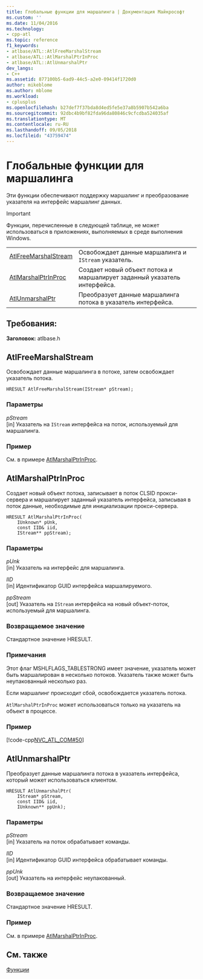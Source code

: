 ```yaml
---
title: Глобальные функции для маршалинга | Документация Майкрософт
ms.custom: ''
ms.date: 11/04/2016
ms.technology:
- cpp-atl
ms.topic: reference
f1_keywords:
- atlbase/ATL::AtlFreeMarshalStream
- atlbase/ATL::AtlMarshalPtrInProc
- atlbase/ATL::AtlUnmarshalPtr
dev_langs:
- C++
ms.assetid: 877100b5-6ad9-44c5-a2e0-09414f1720d0
author: mikeblome
ms.author: mblome
ms.workload:
- cplusplus
ms.openlocfilehash: b27def7f37bda8d4ed5fe5e37a8b5907b542a6ba
ms.sourcegitcommit: 92dbc4b9bf82fda96da80846c9cfcdba524035af
ms.translationtype: MT
ms.contentlocale: ru-RU
ms.lasthandoff: 09/05/2018
ms.locfileid: "43759474"
---
```

# <a name="marshaling-global-functions"></a>Глобальные функции для маршалинга

Эти функции обеспечивают поддержку маршалинг и преобразование указателя на интерфейс маршалинг данных.

> [!IMPORTANT]
>  Функции, перечисленные в следующей таблице, не может использоваться в приложениях, выполняемых в среде выполнения Windows.

|||
|-|-|
|[AtlFreeMarshalStream](#atlfreemarshalstream)|Освобождает данные маршалинга и `IStream` указатель.|
|[AtlMarshalPtrInProc](#atlmarshalptrinproc)|Создает новый объект потока и маршалирует заданный указатель интерфейса.|
|[AtlUnmarshalPtr](#atlunmarshalptr)|Преобразует данные маршалинга потока в указатель интерфейса.|  

## <a name="requirements"></a>Требования:

**Заголовок:** atlbase.h

##  <a name="atlfreemarshalstream"></a>  AtlFreeMarshalStream

Освобождает данные маршалинга в потоке, затем освобождает указатель потока.  

```
HRESULT AtlFreeMarshalStream(IStream* pStream);
```

### <a name="parameters"></a>Параметры

*pStream*  
[in] Указатель на `IStream` интерфейса на поток, используемый для маршалинга.

### <a name="example"></a>Пример

См. в примере [AtlMarshalPtrInProc](#atlmarshalptrinproc).

##  <a name="atlmarshalptrinproc"></a>  AtlMarshalPtrInProc

Создает новый объект потока, записывает в поток CLSID прокси-сервера и маршалирует заданный указатель интерфейса, записывая в поток данные, необходимые для инициализации прокси-сервера.

```
HRESULT AtlMarshalPtrInProc(
    IUnknown* pUnk,
    const IID& iid,
    IStream** ppStream);
```

### <a name="parameters"></a>Параметры

*pUnk*  
[in] Указатель на интерфейс для маршалинга.

*IID*  
[in] Идентификатор GUID интерфейса маршалируемого.

*ppStream*  
[out] Указатель на `IStream` интерфейса на новый объект-поток, используемый для маршалинга.

### <a name="return-value"></a>Возвращаемое значение

Стандартное значение HRESULT.

### <a name="remarks"></a>Примечания

Этот флаг MSHLFLAGS_TABLESTRONG имеет значение, указатель может быть маршалирован в несколько потоков. Указатель также может быть неупакованный несколько раз.

Если маршалинг происходит сбой, освобождается указатель потока.

`AtlMarshalPtrInProc` может использоваться только на указатель на объект в процессе.

### <a name="example"></a>Пример

[!code-cpp[NVC_ATL_COM#50](../../atl/codesnippet/cpp/marshaling-global-functions_1.cpp)]

##  <a name="atlunmarshalptr"></a>  AtlUnmarshalPtr

Преобразует данные маршалинга потока в указатель интерфейса, который может использоваться клиентом.

```
HRESULT AtlUnmarshalPtr(
    IStream* pStream,
    const IID& iid,
    IUnknown** ppUnk);
```

### <a name="parameters"></a>Параметры

*pStream*  
[in] Указатель на поток обрабатывает команды.

*IID*  
[in] Идентификатор GUID интерфейса обрабатывает команды.

*ppUnk*  
[out] Указатель на интерфейс неупакованный.

### <a name="return-value"></a>Возвращаемое значение

Стандартное значение HRESULT.

### <a name="example"></a>Пример

См. в примере [AtlMarshalPtrInProc](#atlmarshalptrinproc).

## <a name="see-also"></a>См. также

[Функции](../../atl/reference/atl-functions.md)
